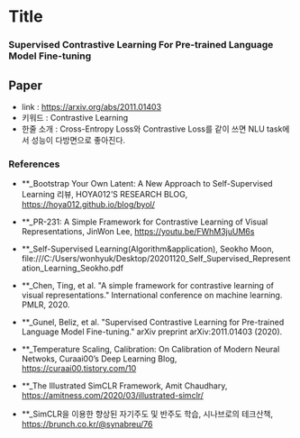 ﻿# Title
### Supervised Contrastive Learning For Pre-trained Language Model Fine-tuning
## Paper

- link : https://arxiv.org/abs/2011.01403
- 키워드 : Contrastive Learning
- 한줄 소개 : Cross-Entropy Loss와 Contrastive Loss를 같이 쓰면 NLU task에서 성능이 다방면으로 좋아진다.

### References

 - **_Bootstrap Your Own Latent: A New Approach to Self-Supervised Learning 리뷰, HOYA012’S RESEARCH BLOG, https://hoya012.github.io/blog/byol/

 - **_PR-231: A Simple Framework for Contrastive Learning of Visual Representations, JinWon Lee, https://youtu.be/FWhM3juUM6s

- **_Self-Supervised Learning(Algorithm&application), Seokho Moon, file:///C:/Users/wonhyuk/Desktop/20201120_Self_Supervised_Representation_Learning_Seokho.pdf

- **_Chen, Ting, et al. "A simple framework for contrastive learning of visual representations." International conference on machine learning. PMLR, 2020.

- **_Gunel, Beliz, et al. "Supervised Contrastive Learning for Pre-trained Language Model Fine-tuning." arXiv preprint arXiv:2011.01403 (2020).

- **_Temperature Scaling, Calibration: On Calibration of Modern Neural Netwoks, Curaai00’s Deep Learning Blog, https://curaai00.tistory.com/10

- **_The Illustrated SimCLR Framework, Amit Chaudhary, https://amitness.com/2020/03/illustrated-simclr/

- **_SimCLR을 이용한 향상된 자기주도 및 반주도 학습, 시나브로의 테크산책, https://brunch.co.kr/@synabreu/76

